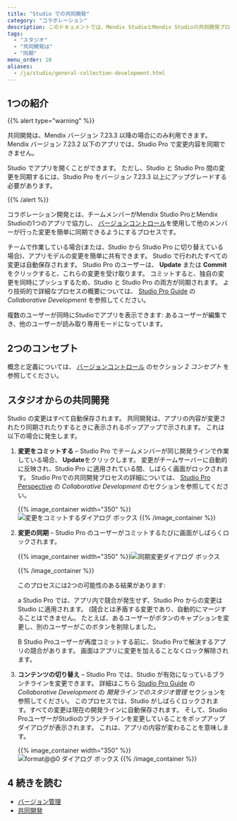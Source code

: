 ```yaml
---
title: "Studio での共同開発"
category: "コラボレーション"
description: このドキュメントでは、Mendix StudioとMendix Studioの共同開発プロセスについて説明します。
tags:
  - "スタジオ"
  - "共同開発は"
  - "同期"
menu_order: 10
aliases:
  - /ja/studio/general-collection-development.html
---
```


## 1つの紹介

{{% alert type="warning" %}}

共同開発は、Mendix バージョン 7.23.3 以降の場合にのみ利用できます。 Mendix バージョン 7.23.2 以下のアプリでは、Studio Pro で変更内容を同期できません。

Studio でアプリを開くことができます。 ただし、Studio と Studio Pro 間の変更を同期するには、Studio Pro をバージョン 7.23.3 以上にアップグレードする必要があります。

{{% /alert %}}

コラボレーション開発とは、チームメンバーがMendix Studio ProとMendix Studioの1つのアプリで協力し、 [バージョンコントロール](/refguide/version-control)を使用して他のメンバーが行った変更を簡単に同期できるようにするプロセスです。

チームで作業している場合(または、Studio から Studio Pro に切り替えている場合)、アプリモデルの変更を簡単に共有できます。 Studio で行われたすべての変更は自動保存されます。 Studio Pro のユーザーは、 **Update** または **Commit** をクリックすると、これらの変更を受け取ります。 コミットすると、独自の変更を同時にプッシュするため、Studio と Studio Pro の両方が同期されます。 より技術的で詳細なプロセスの概要については、 [Studio Pro Guide](/refguide/collaborative-development) の *Collaborative Development* を参照してください。

複数のユーザーが同時にStudioでアプリを表示できます: あるユーザーが編集でき、他のユーザーが読み取り専用モードになっています。

## 2つのコンセプト

概念と定義については、 [バージョンコントロール](/refguide/version-control) のセクション *2 コンセプト* を参照してください。

## スタジオからの共同開発

Studio の変更はすべて自動保存されます。 共同開発は、アプリの内容が変更されたり同期されたりするときに表示されるポップアップで示されます。 これは以下の場合に発生します。

1. **変更をコミットする** – Studio Pro でチームメンバーが同じ開発ラインで作業している場合、 **Update**をクリックします。 変更がチームサーバーに自動的に反映され、Studio Pro に適用されている間、しばらく画面がロックされます。 Studio Proでの共同開発プロセスの詳細については、 [Studio Pro Perspective](/refguide/collaborative-development) の *Collaborative Development* のセクションを参照してください。

    {{% image_container width="350" %}}![変更をコミットするダイアログ ボックス](attachments/collaborative-development/committing-changes.png)
   {{% /image_container %}}

2.  **変更の同期** – Studio Pro のユーザーがコミットするたびに画面がしばらくロックされます。 <br/>

    {{% image_container width="350" %}}![同期変更ダイアログ ボックス](attachments/collaborative-development/synching-changes.png)<br/>

    {{% /image_container %}}

    このプロセスには2つの可能性のある結果があります:<br/>

    a  Studio Pro では、アプリ内で競合が発生せず、Studio Pro からの変更は Studio に適用されます。 (競合とは矛盾する変更であり、自動的にマージすることはできません。 たとえば、あるユーザーがボタンのキャプションを変更し、別のユーザーがこのボタンを削除しました。

    B  Studio Proユーザーが再度コミットする前に、Studio Proで解決するアプリの競合があります。 画面はアプリに変更を加えることなくロック解除されます。

3.  **コンテンツの切り替え** – Studio Pro では、Studio が有効になっているブランチラインを変更できます。 詳細はこちら [Studio Pro Guide](/refguide/collaborative-development#managing-studio) の *Collaborative Development* の *開発ラインでのスタジオ管理* セクションを参照してください。 このプロセスでは、Studio がしばらくロックされます。すべての変更は現在の開発ラインに自動保存されます。 そして、Studio ProユーザーがStudioのブランチラインを変更していることをポップアップダイアログが表示されます。 これは、アプリの内容が変わることを意味します。

    {{% image_container width="350" %}}![format@@0 ダイアログ ボックス](attachments/collaborative-development/switching-branches.png)
    {{% /image_container %}}

## 4 続きを読む

* [バージョン管理](/refguide/version-control)
* [共同開発](/refguide/collaborative-development)

